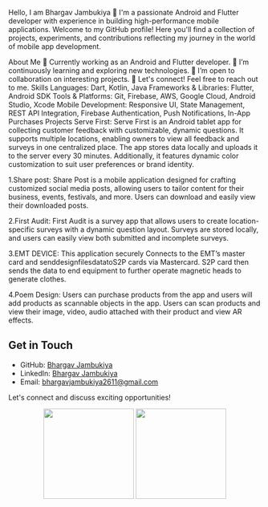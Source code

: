 Hello, I am Bhargav Jambukiya 👋
I'm a passionate Android and Flutter developer with experience in building high-performance mobile applications. Welcome to my GitHub profile! Here you'll find a collection of projects, experiments, and contributions reflecting my journey in the world of mobile app development.

About Me
💼 Currently working as an Android and Flutter developer.
🌱 I’m continuously learning and exploring new technologies.
👯 I’m open to collaboration on interesting projects.
💬 Let's connect! Feel free to reach out to me.
Skills
Languages: Dart, Kotlin, Java
Frameworks & Libraries: Flutter, Android SDK
Tools & Platforms: Git, Firebase, AWS, Google Cloud, Android Studio, Xcode
Mobile Development: Responsive UI, State Management, REST API Integration, Firebase Authentication, Push Notifications, In-App Purchases
Projects
Serve First:
Serve First is an Android tablet app for collecting customer feedback with customizable, dynamic questions. It supports multiple locations, enabling owners to view all feedback and surveys in one centralized place. The app stores data locally and uploads it to the server every 30 minutes. Additionally, it features dynamic color customization to suit user preferences or brand identity.

1.Share post:
Share Post is a mobile application designed for crafting customized social media posts, allowing users to tailor content for their business, events, festivals, and more. Users can download and easily view their downloaded posts.

2.First Audit:
First Audit is a survey app that allows users to create location-specific surveys with a dynamic question layout. Surveys are stored locally, and users can easily view both submitted and incomplete surveys.

3.EMT DEVICE:
This application securely Connects to the EMT’s master card and senddesignfilesdatatoS2P cards via Mastercard. S2P card then sends the data to end equipment to further operate magnetic heads to generate clothes.

4.Poem Design:
Users can purchase products from the app and users will add products as scannable objects in the app. Users can scan products and view their image, video, audio attached with their product and view AR effects.

## Get in Touch
- GitHub: [Bhargav Jambukiya](https://github.com/bhargavjambukiya)
- LinkedIn: [Bhargav Jambukiya](www.linkedin.com/in/bhargav-jambukiya-30959582)
- Email: bhargavjambukiya2611@gmail.com


  
Let's connect and discuss exciting opportunities!

<p align="center">
  <img height="180em" src="https://github-readme-stats-eight-theta.vercel.app/api?username=bhargavjambukiya&show_icons=true&theme=dark&include_all_commits=true&count_private=true&cache_seconds=86400"/>
  <img height="180em" src="https://github-readme-stats-eight-theta.vercel.app/api/top-langs/?username=bhargavjambukiya&layout=compact&langs_count=8&theme=dark&cache_seconds=86400"/>
</p>

